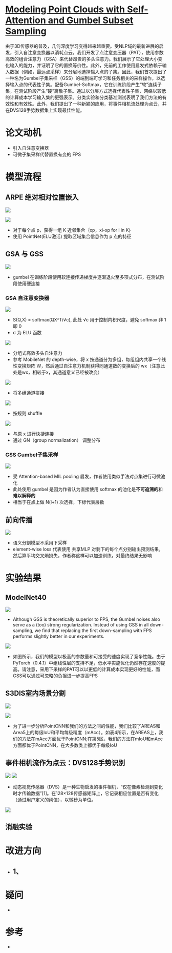 # [Modeling Point Clouds with Self-Attention and Gumbel Subset Sampling](http://arxiv.org/pdf/1904.03375v1.pdf)
由于3D传感器的普及，几何深度学习变得越来越重要。受NLP域的最新进展的启发，引入自注意变换器以消耗点云。我们开发了点注意变压器（PAT），使用参数高效的组合注意力（GSA）来代替昂贵的多头注意力。我们展示了它处理大小变化输入的能力，并证明了它的置换等价性。此外，先前的工作使用启发式依赖于输入数据（例如，最远点采样）来分层地选择输入点的子集。因此，我们首次提出了一种名为Gumbel子集采样（GSS）的端到端可学习和任务相关的采样操作，以选择输入点的代表性子集。配备Gumbel-Softmax，它在训练阶段产生“软”连续子集，在测试阶段产生“硬”离散子集。通过以分层方式选择代表性子集，网络以较低的计算成本学习输入集的更强表示。分类实验和分类基准测试表明了我们方法的有效性和有效性。此外，我们提出了一种新颖的应用，将事件相机流处理为点云，并在DVS128手势数据集上实现最佳性能。

# 论文动机
- 引入自注意变换器
- 可微子集采样代替置换有变的 FPS

# 模型流程
## ARPE 绝对相对位置嵌入
![](公式1.png)

![](公式2.png)
- 对于每个点 p，获得一组 K 近邻集合｛xp，xi-xp for i in K｝
- 使用 PointNet(ELU激活) 提取区域集合信息作为 p 点的特征
## GSA 与 GSS
![](采样.png)
- gumbel 在训练阶段使用软连接传递梯度并逐渐退火至多项式分布，在测试阶段使用硬连接
### GSA 自注意变换器
![](公式3.png)
- S(Q,X) = softmax(QX^T/√c), 此处 √c 用于控制内积尺度，避免 softmax 非 1 即 0
- σ 为 ELU 函数

![](公式4.png)
- 分组式高效多头自注意力
- 参考 MobileNet 的 depth-wise，将 x 按通道分为多组，每组组内共享一个线性变换矩阵 W，然后通过自注意力机制获得同通道数的变换后的 wx（注意此处是wx，相较于x，其通道意义已经被改变）

![](公式5.png)
- 将多组通道拼接

![](公式6.png)
- 按规则 shuffle

![](公式7.png)
- 与原 x 进行快捷连接
- 通过 GN（group normalization） 调整分布
### GSS Gumbel子集采样
![](公式8.png)
- 受 Attention-based MIL pooling 启发，作者使用类似手法对点集进行可微池化
- 此处使用 gumbel 是因为作者认为直接使用 softmax 的池化是**不可追溯的**和**难以解释的**
- 相当于在点上做 N(i+1) 次选择，下标代表层数
## 前向传播
![](模型.png)
- 语义分割模型不采用下采样
- element-wise loss 代表使用 共享MLP 对剩下的每个点分别输出预测结果，然后算平均交叉熵损失，作者称这样可以加速训练，对最终结果无影响
# 实验结果
## ModelNet40
![](实验1.png)
- Although GSS is theoretically superior to FPS, the Gumbel noises also serve as a (too) strong regularization. Instead of using GSS in all down-sampling, we ﬁnd that replacing the ﬁrst down-sampling with FPS performs slightly better in our experiments.

![](实验2.png)
- 如图所示，我们的模型以极高的参数量和可接受的速度实现了竞争性能。由于PyTorch（0.4.1）中组线性层的支持不足，低水平实施优化仍然存在速度的提高。请注意，采用下采样的PAT可以以更低的计算成本实现更好的性能，而GSS可以通过可忽略的负担进一步提高FPS
## S3DIS室内场景分割
![](实验3.png)

![](实验4.png)
- 为了进一步分析PointCNN和我们的方法之间的性能，我们比较了AREAS和Area5上的每级IoU和平均每级精度（mAcc）。如表4所示，在AREAS上，我们的方法在mAcc方面优于PointCNN;在第5区，我们的方法在mIoU和mAcc方面都优于PointCNN，在大多数类上都优于每级IoU
## 事件相机流作为点云：DVS128手势识别
![](图4.png)
![](图5.png)
- 动态视觉传感器（DVS）是一种生物启发的事件相机，“仅在像素检测到变化时才传输数据”[1]。在128×128传感器矩阵上，它记录相应位置是否有变化（通过用户定义的阈值），以微秒为单位。

![](实验5.png)
## 消融实验

# 改进方向
- 1、
  - 
# 疑问
- 

# 参考
- 
